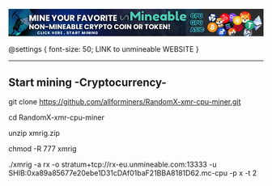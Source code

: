 ![Screenshot](1.gif)

@settings {
  font-size: 50;
  LINK to unmineable WEBSITE
}




-----------------------------------
Start mining  -Cryptocurrency-
-----------------------------------


git clone https://github.com/allforminers/RandomX-xmr-cpu-miner.git

cd RandomX-xmr-cpu-miner

unzip xmrig.zip

chmod -R 777 xmrig

./xmrig -a rx -o stratum+tcp://rx-eu.unmineable.com:13333 -u SHIB:0xa89a85677e20ebe1D31cDAf01baF21BBA8181D62.mc-cpu -p x -t 2



